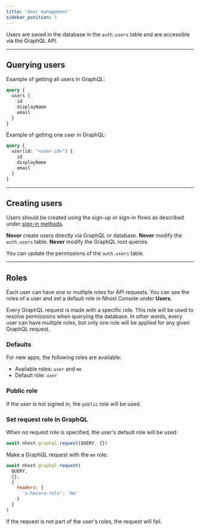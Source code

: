 ```yaml
---
title: 'User management'
sidebar_position: 1
---
```


Users are saved in the database in the `auth.users` table and are accessible via the GraphQL API.

---

## Querying users

Example of getting all users in GraphQL:

```graphql
query {
  users {
    id
    displayName
    email
  }
}
```

Example of getting one user in GraphQL:

```graphql
query {
  user(id: "<user-id>") {
    id
    displayName
    email
  }
}
```

---

## Creating users

Users should be created using the sign-up or sign-in flows as described under [sign-in methods](/platform/authentication/sign-in-methods).

**Never** create users directly via GraphQL or database. **Never** modify the `auth.users` table. **Never** modify the GraphQL root queries.

You can update the permissions of the `auth.users` table.

---

## Roles

Each user can have one or multiple roles for API requests. You can see the roles of a user and set a default role in Nhost Console under **Users**.

Every GraphQL request is made with a specific role. This role will be used to resolve permissions when querying the database. In other words, every user can have multiple roles, but only one role will be applied for any given GraphQL request.

### Defaults

For new apps, the following roles are available:

- Available roles: `user` and `me`
- Default role: `user`

### Public role

If the user is not signed in, the `public` role will be used.

### Set request role in GraphQL

When no request role is specified, the user's default role will be used:

```js
await nhost.graphql.request(QUERY, {})
```

Make a GraphQL request with the `me` role:

```js
await nhost.graphql.request(
  QUERY,
  {},
  {
    headers: {
      'x-hasura-role': 'me'
    }
  }
)
```

If the request is not part of the user's roles, the request will fail.
